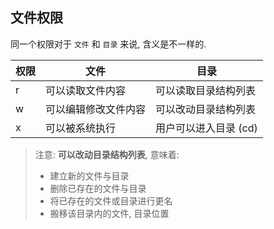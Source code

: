 ## 文件权限

同一个权限对于 `文件` 和 `目录` 来说, 含义是不一样的.

| 权限 | 文件 | 目录 |
| --- | --- | --- |
| r | 可以读取文件内容	| 可以读取目录结构列表 |
| w	| 可以编辑修改文件内容 | 可以改动目录结构列表 |
| x	| 可以被系统执行 |	用户可以进入目录 (cd) |

> 注意: **可以改动目录结构列表**, 意味着:
> 
> - 建立新的文件与目录
> - 删除已存在的文件与目录
> - 将已存在的文件或目录进行更名
> - 搬移该目录内的文件, 目录位置

